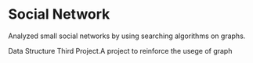 # Social Network

Analyzed small social networks by using searching algorithms on graphs.

Data Structure Third Project.A project to reinforce the usege of graph
